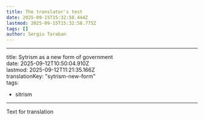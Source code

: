 ```yaml
---
title: The translator's test
date: 2025-09-15T15:32:58.444Z
lastmod: 2025-09-15T15:32:58.775Z
tags: []
author: Sergiu Taraban
---
```

***

title: Sytrism as a new form of government\
date: 2025-09-12T10:50:04.910Z\
lastmod: 2025-09-12T11:21:35.166Z\
translationKey: "sytrism-new-form"\
tags:

* sitrism

***

Text for translation
